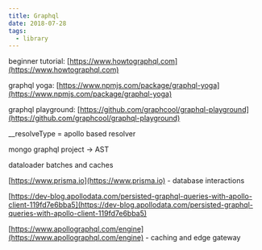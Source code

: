 ```yaml
---
title: Graphql
date: 2018-07-28
tags:
  - library
---
```


beginner tutorial: [https://www.howtographql.com](https://www.howtographql.com)

graphql yoga: [https://www.npmjs.com/package/graphql-yoga](https://www.npmjs.com/package/graphql-yoga)

graphql playground: [https://github.com/graphcool/graphql-playground](https://github.com/graphcool/graphql-playground)

\_\_resolveType = apollo based resolver

mongo graphql project -&gt; AST

dataloader batches and caches

[https://www.prisma.io](https://www.prisma.io) - database interactions

[https://dev-blog.apollodata.com/persisted-graphql-queries-with-apollo-client-119fd7e6bba5](https://dev-blog.apollodata.com/persisted-graphql-queries-with-apollo-client-119fd7e6bba5)

[https://www.apollographql.com/engine](https://www.apollographql.com/engine) - caching and edge gateway
